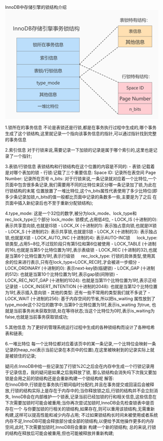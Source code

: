 InnoDB中存储引擎的锁结构介绍
![锁结构介绍](InnoDB中锁结构.png)

1.锁所在的事务信息
    不论是表锁还是行锁,都是在事务执行过程中生成的,哪个事务生成了这个锁结构,这里就记录一个指向该事务信息的指针,可以通过指针找到完整的事务信息

2.索引信息
    对于行锁来说,需要记录一下加锁的记录是属于哪个索引的,这里也是记录了一个指针;

3.表锁/行锁信息
    表锁结构和行锁结构在这个位置的内容是不同的:
      - 表锁:记载着是对哪个表加的锁
      - 行锁:记载了三个重要信息: 
          Space ID: 记录所在表空间
          Page Number: 记录所在页号
          n_bits: 对于行锁来说,一条记录就对应着一个比特位,一个页面中包含很多条记录,我们需要用不同的比特位来区分哪一条记录加了锁,为此在行锁结构的末尾
                  位置放置了一堆比特位,这个n_bits属性代表使用了多少比特位(即多少条记录加锁,n_bits的值一般都比页面中记录的条数多一些,主要是为了之后
                  在页面中插入新纪录后也不至于重新分配锁结构);

4.type_mode:
    这是一个32位的数字,被分为lock_mode、lock_type和rec_lock_type三个部分
    lock_mode: 锁模式,占用低4位,
      - LOCK_IS (十进制的0): 表示共享意向锁,也就是IS锁
      - LOCK_IX (十进制的1): 表示独占意向锁,也就是IX锁 
      - LOCK_S (十进制的2): 表示共享锁,也就是S锁 
      - LOCK_X (十进制的3): 表示独占锁,也就是X锁 
      - LOCK_AUTO_INC (十进制的4): 表示AUTO-INC锁 
　
    lock_type: 锁类型,占用5~8位,不过现阶段只有第5位和第6位被使用
      - LOCK_TABLE (十进制的16),也就是当第5个比特位置为1时,表示表级锁
      - LOCK_REC (十进制的32),也就是当第6个比特位置为1时,表示行级锁
　
    rec_lock_type: 行锁的具体类型,使用其余的位来进行表示,只有在lock_type=LOCK_REC时,才会被进一步细分
      - LOCK_ORDINARY (十进制的0): 表示next-key锁(临键锁)
      - LOCK_GAP (十进制的512): 也就是当第10个比特位置为1时,表示gap锁(间隙锁)
      - LOCK_REC_NOT_GAP (十进制的1024): 也就是当第11个比特位置为1时,表示正经记录锁
      - LOCK_INSERT_INTENTION (十进制的2048): 也就是当第12个比特位置为1时,表示插入意向锁
      - 其他的类型: 还有一些不常用的类型我们就不多说了
      - LOCK_WAIT (十进制的256): 基于内存空间的节省,所以把is_waiting 属性放到了type_mode这个32位的数字中,当第9个比特位置为1时,表示is_waiting 为true,
                                也就是当前事务尚未获取到锁,处在等待状态;当这个比特位为0时,表示is_waiting为false,也就是当前事务获取锁成功;

5.其他信息
    为了更好的管理系统运行过程中生成的各种锁结构而设计了各种哈希表和链表;

6.一堆比特位
    每一个比特位都对应着该页中的某一条记录,一个比特位会映射一条记录的heap_no(表示当前记录在本页中的位置),在这里被映射到的记录实际上就是被锁住的记录;
    

疑问点:InnoDB中给一些记录加了行锁%2C之后会在内存中生成一个行锁记录用于记录信息，我的疑问是如果之后我释放了锁,
      那么锁结构会消失吗下次我又要加锁是会用之前的锁结构还是会重新构建一个锁结构呢
解答:  
    在InnoDB中,行锁是在事务执行期间临时分配的,并且在事务提交或回滚后会被释放,行锁的结构实际上是存在于内存中的;当你释放锁之后,行锁的结构并不会立刻消失,
  InnoDB会在内部维护一个锁表,记录当前已经加锁的行和相关信息,这些信息在下次需要加锁时可能会被重用;当你再次尝试加锁时,InnoDB会先检查锁表中是否存在一个
  与你要加锁的行相关的锁结构,如果存在,则可以重用该锁结构,无需重新构建,这样可以提高性能和减少内存占用;
    不过如果锁结构长时间未被使用或者系统内存不足,InnoDB可能会释放部分或全部的锁结构,以便给予其他操作更多的内存空间,此时,下次需要加锁时,InnoDB将会重新
  构建一个新的锁结构;
    总的来说,行锁的结构在释放后可能会被重用,但也可能被释放并重新构建;